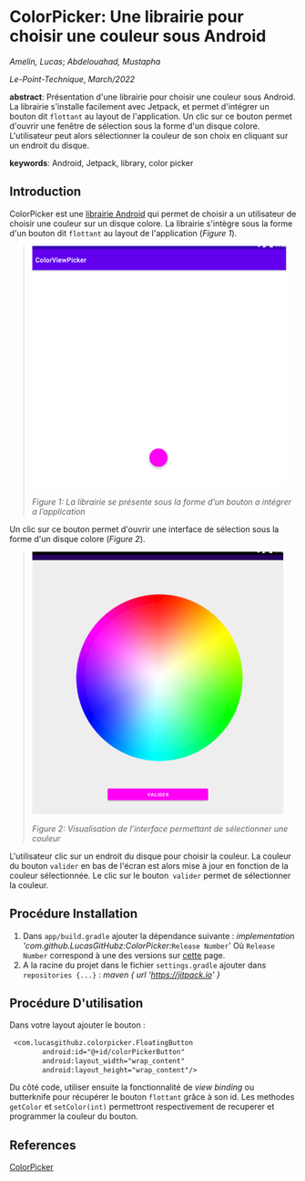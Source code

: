 # ColorPicker: Une librairie pour choisir une couleur sous Android

_Amelin, Lucas_; 
_Abdelouahad, Mustapha_ 

_Le-Point-Technique_, _March/2022_

__abstract__: Présentation d'une librairie pour choisir une couleur sous Android. La librairie s'installe facilement avec Jetpack, et permet d'intégrer un bouton dit `flottant` au layout de l'application. Un clic sur ce bouton permet d'ouvrir une fenêtre de sélection sous la forme d'un disque colore. L'utilisateur peut alors sélectionner la couleur de son choix en cliquant sur un endroit du disque.

__keywords__: Android, Jetpack, library, color picker

## Introduction

ColorPicker est une [librairie Android](https://github.com/LucasGitHubz/ColorPicker) qui permet de choisir a un utilisateur de choisir une couleur sur un disque colore. La librairie s'intègre sous la forme d'un bouton dit `flottant` au layout de l'application (_Figure 1_).

> ![image 1](images/image-1.png)
>
> _Figure 1: La librairie se présente sous la forme d’un bouton a intégrer a l’application_

Un clic sur ce bouton permet d'ouvrir une interface de sélection sous la forme d'un disque colore (_Figure 2_).

> ![image 2](images/image-2.png)
>
> _Figure 2: Visualisation de l’interface permettant de sélectionner une couleur_

L'utilisateur clic sur un endroit du disque pour choisir la couleur. La couleur du bouton `valider` en bas de l'écran est alors mise à jour en fonction de la couleur sélectionnée. Le clic sur le bouton` valider` permet de sélectionner la couleur.

## Procédure Installation
1. Dans `app/build.gradle` ajouter la dépendance suivante : _implementation 'com.github.LucasGitHubz:ColorPicker:_`Release Number`'
   Où `Release Number` correspond à une des versions sur [cette](https://github.com/LucasGitHubz/ColorPicker/releases) page.
3. A la racine du projet dans le fichier `settings.gradle` ajouter dans `repositories {...}` : _maven { url 'https://jitpack.io' }_

## Procédure D'utilisation
Dans votre layout ajouter le bouton : 

```
 <com.lucasgithubz.colorpicker.FloatingButton
        android:id="@+id/colorPickerButton"
        android:layout_width="wrap_content"
        android:layout_height="wrap_content"/>
```

Du côté code, utiliser ensuite la fonctionnalité de _view binding_ ou butterknife pour récupérer le bouton `flottant` grâce à son id.
Les methodes `getColor` et `setColor(int)` permettront respectivement de recuperer et programmer la couleur du bouton.

## References
[ColorPicker](https://github.com/LucasGitHubz/ColorPicker)


